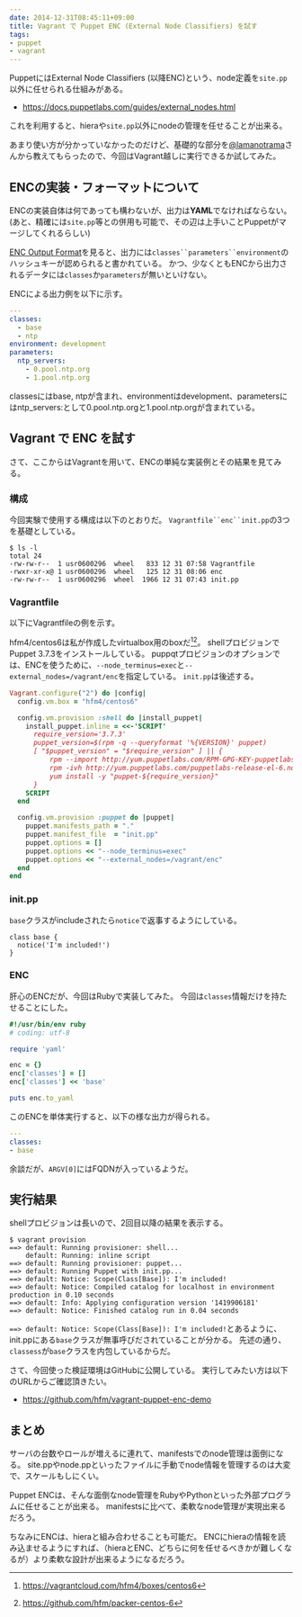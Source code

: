 ```yaml
---
date: 2014-12-31T08:45:11+09:00
title: Vagrant で Puppet ENC (External Node Classifiers) を試す
tags:
- puppet
- vagrant
---
```

PuppetにはExternal Node Classifiers (以降ENC)という、node定義を`site.pp`以外に任せられる仕組みがある。

- https://docs.puppetlabs.com/guides/external_nodes.html

これを利用すると、hieraや`site.pp`以外にnodeの管理を任せることが出来る。

あまり使い方が分かっていなかったのだけど、基礎的な部分を[@lamanotrama](https://twitter.com/lamanotrama)さんから教えてもらったので、今回はVagrant越しに実行できるか試してみた。

## ENCの実装・フォーマットについて

ENCの実装自体は何であっても構わないが、出力は**YAML**でなければならない。
(あと、精確には`site.pp`等との併用も可能で、その辺は上手いことPuppetがマージしてくれるらしい)

[ENC Output Format](https://docs.puppetlabs.com/guides/external_nodes.html#enc-output-format)を見ると、出力には`classes``parameters``environment`のハッシュキーが認められると書かれている。
かつ、少なくともENCから出力されるデータには`classes`か`parameters`が無いといけない。

ENCによる出力例を以下に示す。

```yaml
--- 
classes:
  - base
  - ntp
environment: development
parameters:
  ntp_servers:
    - 0.pool.ntp.org
    - 1.pool.ntp.org
```

classesにはbase, ntpが含まれ、environmentはdevelopment、parametersにはntp_servers:として0.pool.ntp.orgと1.pool.ntp.orgが含まれている。

## Vagrant で ENC を試す

さて、ここからはVagrantを用いて、ENCの単純な実装例とその結果を見てみる。

### 構成

今回実験で使用する構成は以下のとおりだ。
`Vagrantfile``enc``init.pp`の3つを基礎としている。

```
$ ls -l
total 24
-rw-rw-r--  1 usr0600296  wheel   833 12 31 07:58 Vagrantfile
-rwxr-xr-x@ 1 usr0600296  wheel   125 12 31 08:06 enc
-rw-rw-r--  1 usr0600296  wheel  1966 12 31 07:43 init.pp
```

### Vagrantfile

以下にVagrantfileの例を示す。

hfm4/centos6は私が作成したvirtualbox用のboxだ[^1][^2]。
shellプロビジョンでPuppet 3.7.3をインストールしている。
puppqtプロビジョンのオプションでは、ENCを使うために、`--node_terminus=exec`と`--external_nodes=/vagrant/enc`を指定している。
`init.pp`は後述する。

```ruby
Vagrant.configure("2") do |config|
  config.vm.box = "hfm4/centos6"

  config.vm.provision :shell do |install_puppet|
    install_puppet.inline = <<-'SCRIPT'
      require_version='3.7.3'
      puppet_version=$(rpm -q --queryformat '%{VERSION}' puppet)
      [ "$puppet_version" = "$require_version" ] || {
          rpm --import http://yum.puppetlabs.com/RPM-GPG-KEY-puppetlabs
          rpm -ivh http://yum.puppetlabs.com/puppetlabs-release-el-6.noarch.rpm
          yum install -y "puppet-${require_version}"
      }
    SCRIPT
  end

  config.vm.provision :puppet do |puppet|
    puppet.manifests_path = "."
    puppet.manifest_file  = "init.pp"
    puppet.options = []
    puppet.options << "--node_terminus=exec"
    puppet.options << "--external_nodes=/vagrant/enc"
  end
end
```

### init.pp

`base`クラスがincludeされたら`notice`で返事するようにしている。

```puppet
class base {
  notice('I'm included!')
}
```

### ENC

肝心のENCだが、今回はRubyで実装してみた。
今回は`classes`情報だけを持たせることにした。

```ruby
#!/usr/bin/env ruby
# coding: utf-8

require 'yaml'

enc = {}
enc['classes'] = []
enc['classes'] << 'base'

puts enc.to_yaml
```

このENCを単体実行すると、以下の様な出力が得られる。

```yaml
--- 
classes:
- base
```

余談だが、`ARGV[0]`にはFQDNが入っているようだ。

## 実行結果

shellプロビジョンは長いので、2回目以降の結果を表示する。

```
$ vagrant provision
==> default: Running provisioner: shell...
    default: Running: inline script
==> default: Running provisioner: puppet...
==> default: Running Puppet with init.pp...
==> default: Notice: Scope(Class[Base]): I'm included!
==> default: Notice: Compiled catalog for localhost in environment production in 0.10 seconds
==> default: Info: Applying configuration version '1419906181'
==> default: Notice: Finished catalog run in 0.04 seconds
```

`==> default: Notice: Scope(Class[Base]): I'm included!`とあるように、init.ppにある`base`クラスが無事呼びだされていることが分かる。
先述の通り、`classess`が`base`クラスを内包しているからだ。

さて、今回使った検証環境はGitHubに公開している。
実行してみたい方は以下のURLからご確認頂きたい。

- https://github.com/hfm/vagrant-puppet-enc-demo

## まとめ

サーバの台数やロールが増えるに連れて、manifestsでのnode管理は面倒になる。
site.ppやnode.ppといったファイルに手動でnode情報を管理するのは大変で、スケールもしにくい。

Puppet ENCは、そんな面倒なnode管理をRubyやPythonといった外部プログラムに任せることが出来る。
manifestsに比べて、柔軟なnode管理が実現出来るだろう。

ちなみにENCは、hieraと組み合わせることも可能だ。
ENCにhieraの情報を読み込ませるようにすれば、（hieraとENC、どちらに何を任せるべきかが難しくなるが）より柔軟な設計が出来るようになるだろう。

[^1]: https://vagrantcloud.com/hfm4/boxes/centos6
[^2]: https://github.com/hfm/packer-centos-6

